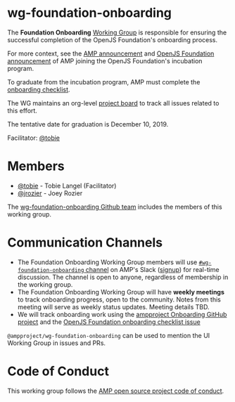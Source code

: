 # wg-foundation-onboarding
The **Foundation Onboarding** [Working Group](https://github.com/ampproject/meta/blob/master/GOVERNANCE.md#working-groups) is responsible for ensuring the successful completion of the OpenJS Foundation's onboarding process.

For more context, see the [AMP announcement](https://blog.amp.dev/2019/10/10/amp-is-joining-the-openjs-foundation-incubation-program/) and [OpenJS Foundation announcement](https://openjsf.org/blog/2019/10/10/openjs-foundation-welcomes-amp-project-to-help-improve-user-experience-on-the-web/) of AMP joining the OpenJS Foundation's incubation program.

To graduate from the incubation program, AMP must complete the [onboarding checklist](https://github.com/openjs-foundation/cross-project-council/issues/350).

The WG maintains an org-level [project board](https://github.com/orgs/ampproject/projects/4) to track all issues related to this effort.

The tentative date for graduation is December 10, 2019.

Facilitator: [@tobie](https://github.com/tobie)

# Members
- [@tobie](https://github.com/nainar) - Tobie Langel (Facilitator)
- [@jrozier](https://github.com/jrozier) - Joey Rozier

The [wg-foundation-onboarding Github team](https://github.com/orgs/ampproject/teams/wg-foundation-onboarding) includes the members of this working group.

# Communication Channels
- The Foundation Onboarding Working Group members will use [`#wg-foundation-onboarding` channel](https://app.slack.com/client/T0ADHJGD6/CPQL19SCV) on AMP's Slack ([signup](https://docs.google.com/forms/d/e/1FAIpQLSd83J2IZA6cdR6jPwABGsJE8YL4pkypAbKMGgUZZriU7Qu6Tg/viewform?fbzx=4406980310789882877)) for real-time discussion. The channel is open to anyone, regardless of membership in the working group.
- The Foundation Onboarding Working Group will have **weekly meetings** to track onboarding progress, open to the community.  Notes from this meeting will serve as weekly status updates.  Meeting details TBD.
- We will track onboarding work using the [ampproject Onboarding GitHub project](https://github.com/orgs/ampproject/projects/4) and the [OpenJS Foundation onboarding checklist issue](https://github.com/openjs-foundation/cross-project-council/issues/350)

`@ampproject/wg-foundation-onboarding` can be used to mention the UI Working Group in issues and PRs.

# Code of Conduct
This working group follows the [AMP open source project code of conduct](https://github.com/ampproject/meta/blob/master/CODE_OF_CONDUCT.md).
